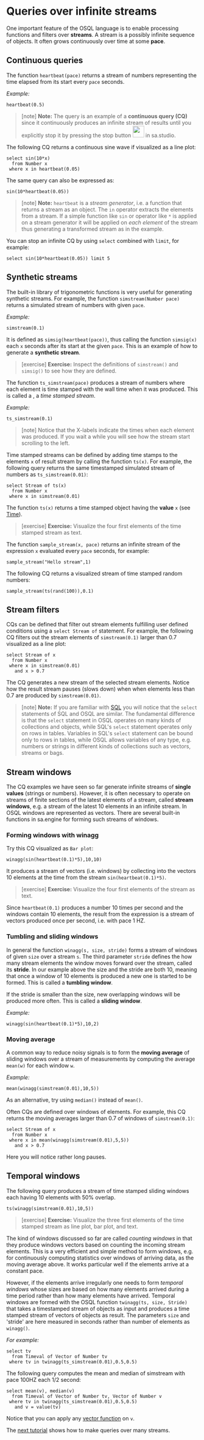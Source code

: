 # Queries over infinite streams

One important feature of the OSQL language is to enable processing
functions and filters over **streams**. A stream is a possibly
infinite sequence of objects. It often grows continuously over time
at some **pace**.

## Continuous queries

The function `heartbeat(pace)` returns a stream of numbers
representing the time elapsed from its start every `pace` seconds.

*Example:*
```LIVE {"vis":"showText"}
heartbeat(0.5)
```
> [note]   **Note:** The query is an example of a **continuous query (CQ)**
since it continuously produces an infinite stream of results until you
explicitly stop it by pressing the stop button 
<img src="https://s3.eu-north-1.amazonaws.com/assets.streamanalyze.com/docs/stop.png" height="30"> in sa.studio. 

The following CQ returns a continuous sine wave if visualized as a
line plot:
```LIVE {"vis":"showLine"}
select sin(10*x)
  from Number x
 where x in heartbeat(0.05)
```
The same query can also be expressed as:
```LIVE {"vis":"showLine"}
sin(10*heartbeat(0.05))
```
> [note]   **Note:** `heartbeat` is a *stream generator*, i.e. a function that
returns a stream as an object. The `in` operator extracts the elements
from a stream. If a simple function like `sin` or operator like `*` is
applied on a stream generator it will be applied on *each element* of
the stream thus generating a transformed stream as in the example.  

You can stop an infinite CQ by using `select` combined with `limit`,
for example:
```LIVE {"vis":"showLine"}
select sin(10*heartbeat(0.05)) limit 5
```

## Synthetic streams

The built-in library of trigonometric functions is very useful for
generating synthetic streams. For example, the function
`simstream(Number pace)` returns a simulated stream of numbers with
given `pace`.

*Example:*
```LIVE {"vis":"showLine"}
simstream(0.1)
```

It is defined as `simsig(heartbeat(pace))`, thus calling the function
`simsig(x)` each `x` seconds after its start at the given `pace`. This
is an example of how to generate a **synthetic stream**. 

> [exercise] **Exercise:** Inspect the definitions of `simstream()` and `simsig()`
to see how they are defined.



The function `ts_simstream(pace)` produces a stream of numbers where
each element is time stamped with the wall time when it was
produced. This is called a , a *time stamped stream*.

*Example:*
```LIVE {"vis":"showLine"}
ts_simstream(0.1)
```
> [note]   Notice that the X-labels indicate the times when each element was
produced.  If you wait a while you will see how the stream start
scrolling to the left. 

Time stamped streams can be defined by adding time stamps to the
elements `x` of result stream by calling the function `ts(x)`. For
example, the following query returns the same timestamped simulated
stream of numbers as `ts_simstream(0.01)`:

```LIVE {"vis":"Automatic"}
select Stream of ts(x)
  from Number x
 where x in simstream(0.01)
```

The function `ts(x)` returns a time stamped object
having the **value** `x` (see [Time](/docs/topic/Time)).

> [exercise] **Exercise:** Visualize the four first elements of the time stamped
  stream as text.



The function `sample_stream(x, pace)` returns an infinite stream of
the expression `x` evaluated every `pace` seconds, for example: 
```LIVE
sample_stream("Hello stream",1)
```
The following CQ returns a visualized stream of time stamped random numbers:
```LIVE {"vis":"Scatter plot"}
sample_stream(ts(rand(100)),0.1)
```


## Stream filters

CQs can be defined that filter out stream elements fulfilling user
defined conditions using a `select Stream of` statement. For example,
the following CQ filters out the stream elements of `simstream(0.1)`
larger than 0.7 visualized as a line plot:
```LIVE {"vis":"showLine"}
select Stream of x
  from Number x
 where x in simstream(0.01)
   and x > 0.7
```

The CQ generates a new stream of the selected stream elements. Notice
how the result stream pauses (slows down) when when elements less than
0.7 are produced by `simstream(0.01)`.

> [note]   **Note:** If you are familiar with [SQL](https://www.w3schools.com/sql/) you
will notice that the `select` statements of SQL and OSQL are
similar. The fundamental difference is that the `select` statement in
OSQL operates on many kinds of collections and objects, while SQL's
`select` statement operates only on rows in tables. Variables in SQL's
`select` statement can be bound only to rows in tables, while OSQL
allows variables of any type, e.g. numbers or strings in different
kinds of collections such as vectors, streams or bags. 

## Stream windows

The CQ examples we have seen so far generate infinite streams of
**single values** (strings or numbers). However, it is often necessary
to operate on streams of finite sections of the latest elements of a
stream, called **stream windows**, e.g. a stream of the latest
10 elements in an infinite stream. In OSQL windows are represented as
vectors. There are several built-in functions in sa.engine for forming
such streams of windows.

### Forming windows with winagg

Try this CQ visualized as `Bar plot`:
```LIVE {"vis":"showBar"}
winagg(sin(heartbeat(0.1)*5),10,10)
```
It produces a stream of vectors (i.e. windows) by collecting into the
vectors 10 elements at the time from the stream
`sin(heartbeat(0.1)*5)`.

> [exercise] **Exercise:** Visualize the four first elements of the stream as text.




Since `heartbeat(0.1)` produces a number 10 times per second and the
windows contain 10 elements, the result from the expression is a
stream of vectors produced once per second, i.e. with pace 1 HZ.

### Tumbling and sliding windows

In general the function `winagg(s, size, stride)` forms a stream of
windows of given `size` over a stream `s`. The third parameter
`stride` defines the how many stream elements the window moves forward
over the stream, called its **stride**. In our example above the size
and the stride are both 10, meaning that once a window of 10 elements
is produced a new one is started to be formed. This is called a
**tumbling window**.

If the stride is smaller than the size, new overlapping windows will
be produced more often. This is called a **sliding window**.

*Example:*
```LIVE {"vis":"showBar"}
winagg(sin(heartbeat(0.1)*5),10,2)
```
### Moving average

A common way to reduce noisy signals is to form the **moving average**
of sliding windows over a stream of measurements by computing the
average `mean(w)` for each window `w`.

*Example:*
```LIVE {"vis":"showLine"}
mean(winagg(simstream(0.01),10,5))
```
As an alternative, try using `median()` instead of `mean()`.

Often CQs are defined over windows of elements. For example, this CQ
returns the moving averages larger than 0.7 of windows of
`simstream(0.1)`:
```LIVE {"vis":"showLine"}
select Stream of x
  from Number x
 where x in mean(winagg(simstream(0.01),5,5))
   and x > 0.7
```
Here you will notice rather long pauses.

## Temporal windows

The following query produces a stream of time stamped sliding windows
each having 10 elements with 50% overlap.

```LIVE {"vis":"showLine"}
ts(winagg(simstream(0.01),10,5))
```
> [exercise] **Exercise:** Visualize the three first elements of the time stamped
  stream as line plot, bar plot, and text.



The kind of windows discussed so far are called *counting windows* in
that they produce windows vectors based on counting the incoming
stream elements. This is a very efficient and simple method to form
windows, e.g. for continuously computing statistics over windows of
arriving data, as the moving average above. It works particular well
if the elements arrive at a constant pace.

However, if the elements arrive irregularly one needs to form
*temporal windows* whose sizes are based on how many elements arrived
during a time period rather than how many elements have
arrived. Temporal windows are formed with the OSQL function
`twinagg(ts, size, Stride)` that takes a timestamped stream of objects
as input and produces a time stamped stream of vectors of objects as
result. The parameters `size` and 'stride' are here measured in seconds
rather than number of elements as `winagg()`.

*For example:*
```LIVE {"vis":"showLine"}
select tv
  from Timeval of Vector of Number tv
 where tv in twinagg(ts_simstream(0.01),0.5,0.5)
```

The following query computes the mean and median of
simstream with pace 100HZ each 1/2 second:


```LIVE {"vis":"showBar"}
select mean(v), median(v)
  from Timeval of Vector of Number tv, Vector of Number v
 where tv in twinagg(ts_simstream(0.01),0.5,0.5)
   and v = value(tv)

```

Notice that you can apply any [vector function](/docs/topic/Vector) on
`v`.

The [next tutorial](/docs/md/tutorial/combining_streams.md) shows how to make queries
over many streams.
